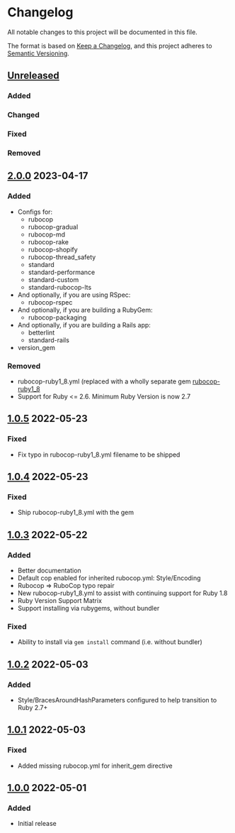 # Changelog
All notable changes to this project will be documented in this file.

The format is based on [Keep a Changelog](https://keepachangelog.com/en/1.0.0/),
and this project adheres to [Semantic Versioning](https://semver.org/spec/v2.0.0.html).

## [Unreleased]
### Added
### Changed
### Fixed
### Removed

## [2.0.0] 2023-04-17
### Added
- Configs for:
  - rubocop
  - rubocop-gradual
  - rubocop-md
  - rubocop-rake
  - rubocop-shopify
  - rubocop-thread_safety
  - standard
  - standard-performance
  - standard-custom
  - standard-rubocop-lts
- And optionally, if you are using RSpec:
  - rubocop-rspec
- And optionally, if you are building a RubyGem:
  - rubocop-packaging
- And optionally, if you are building a Rails app:
  - betterlint
  - standard-rails
- version_gem
### Removed
- rubocop-ruby1_8.yml (replaced with a wholly separate gem [rubocop-ruby1_8](https://gitlab.com/rubocop-lts/rubocop-ruby1_8)
- Support for Ruby <= 2.6. Minimum Ruby Version is now 2.7

## [1.0.5] 2022-05-23
### Fixed
- Fix typo in rubocop-ruby1_8.yml filename to be shipped

## [1.0.4] 2022-05-23
### Fixed
- Ship rubocop-ruby1_8.yml with the gem

## [1.0.3] 2022-05-22
### Added
* Better documentation
* Default cop enabled for inherited rubocop.yml: Style/Encoding
* Rubocop => RuboCop typo repair
* New rubocop-ruby1_8.yml to assist with continuing support for Ruby 1.8
* Ruby Version Support Matrix
* Support installing via rubygems, without bundler

### Fixed
* Ability to install via `gem install` command (i.e. without bundler)

## [1.0.2] 2022-05-03
### Added
* Style/BracesAroundHashParameters configured to help transition to Ruby 2.7+

## [1.0.1] 2022-05-03
### Fixed
* Added missing rubocop.yml for inherit_gem directive

## [1.0.0] 2022-05-01
### Added
* Initial release

[Unreleased]: https://github.com/rubocop-lts/rubocop-ruby1_9/compare/v2.0.0...HEAD
[2.0.0]: https://github.com/rubocop-lts/rubocop-ruby1_9/compare/v1.0.5...v2.0.0
[1.0.5]: https://github.com/rubocop-lts/rubocop-ruby1_9/compare/v1.0.4...v1.0.5
[1.0.4]: https://github.com/rubocop-lts/rubocop-ruby1_9/compare/v1.0.3...v1.0.4
[1.0.3]: https://github.com/rubocop-lts/rubocop-ruby1_9/compare/v1.0.2...v1.0.3
[1.0.2]: https://github.com/rubocop-lts/rubocop-ruby1_9/compare/v1.0.1...v1.0.2
[1.0.1]: https://github.com/rubocop-lts/rubocop-ruby1_9/compare/v1.0.0...v1.0.1
[1.0.0]: https://github.com/rubocop-lts/rubocop-ruby1_9/compare/8fb0f104adf43c5a0e3487b390f91881f79e4d89...v1.0.0
